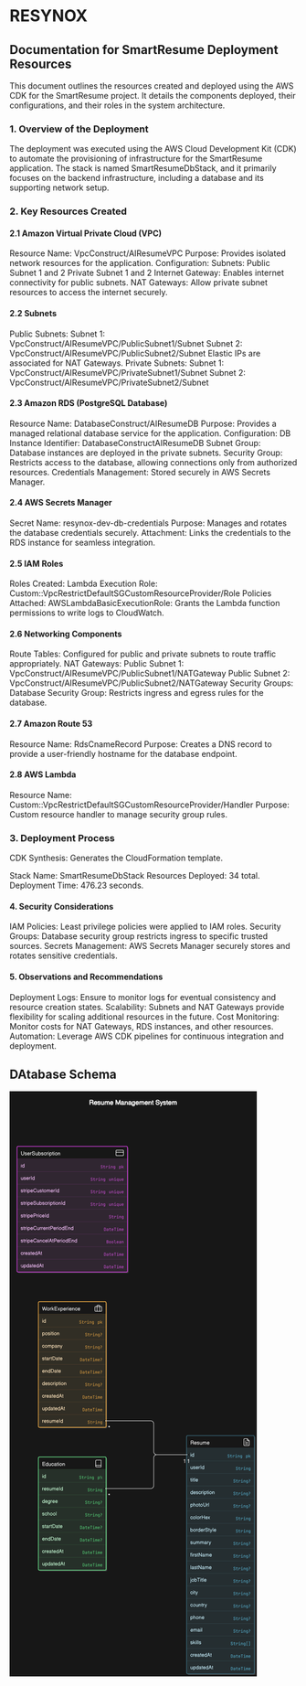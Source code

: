 # RESYNOX

## Documentation for SmartResume Deployment Resources
This document outlines the resources created and deployed using the AWS CDK for the SmartResume project. It details the components deployed, their configurations, and their roles in the system architecture.

### 1. Overview of the Deployment
The deployment was executed using the AWS Cloud Development Kit (CDK) to automate the provisioning of infrastructure for the SmartResume application. The stack is named SmartResumeDbStack, and it primarily focuses on the backend infrastructure, including a database and its supporting network setup.

### 2. Key Resources Created
#### 2.1 Amazon Virtual Private Cloud (VPC)
Resource Name: VpcConstruct/AIResumeVPC
Purpose: Provides isolated network resources for the application.
Configuration:
Subnets:
Public Subnet 1 and 2
Private Subnet 1 and 2
Internet Gateway: Enables internet connectivity for public subnets.
NAT Gateways: Allow private subnet resources to access the internet securely.
#### 2.2 Subnets
Public Subnets:
Subnet 1: VpcConstruct/AIResumeVPC/PublicSubnet1/Subnet
Subnet 2: VpcConstruct/AIResumeVPC/PublicSubnet2/Subnet
Elastic IPs are associated for NAT Gateways.
Private Subnets:
Subnet 1: VpcConstruct/AIResumeVPC/PrivateSubnet1/Subnet
Subnet 2: VpcConstruct/AIResumeVPC/PrivateSubnet2/Subnet
#### 2.3 Amazon RDS (PostgreSQL Database)
Resource Name: DatabaseConstruct/AIResumeDB
Purpose: Provides a managed relational database service for the application.
Configuration:
DB Instance Identifier: DatabaseConstructAIResumeDB
Subnet Group: Database instances are deployed in the private subnets.
Security Group: Restricts access to the database, allowing connections only from authorized resources.
Credentials Management: Stored securely in AWS Secrets Manager.
#### 2.4 AWS Secrets Manager
Secret Name: resynox-dev-db-credentials
Purpose: Manages and rotates the database credentials securely.
Attachment: Links the credentials to the RDS instance for seamless integration.
#### 2.5 IAM Roles
Roles Created:
Lambda Execution Role: Custom::VpcRestrictDefaultSGCustomResourceProvider/Role
Policies Attached:
AWSLambdaBasicExecutionRole: Grants the Lambda function permissions to write logs to CloudWatch.
#### 2.6 Networking Components
Route Tables:
Configured for public and private subnets to route traffic appropriately.
NAT Gateways:
Public Subnet 1: VpcConstruct/AIResumeVPC/PublicSubnet1/NATGateway
Public Subnet 2: VpcConstruct/AIResumeVPC/PublicSubnet2/NATGateway
Security Groups:
Database Security Group: Restricts ingress and egress rules for the database.
#### 2.7 Amazon Route 53
Resource Name: RdsCnameRecord
Purpose: Creates a DNS record to provide a user-friendly hostname for the database endpoint.
#### 2.8 AWS Lambda
Resource Name: Custom::VpcRestrictDefaultSGCustomResourceProvider/Handler
Purpose: Custom resource handler to manage security group rules.
### 3. Deployment Process
CDK Synthesis: Generates the CloudFormation template.

Stack Name: SmartResumeDbStack
Resources Deployed: 34 total.
Deployment Time: 476.23 seconds.

#### 4. Security Considerations
IAM Policies: Least privilege policies were applied to IAM roles.
Security Groups: Database security group restricts ingress to specific trusted sources.
Secrets Management: AWS Secrets Manager securely stores and rotates sensitive credentials.

#### 5. Observations and Recommendations
Deployment Logs: Ensure to monitor logs for eventual consistency and resource creation states.
Scalability: Subnets and NAT Gateways provide flexibility for scaling additional resources in the future.
Cost Monitoring: Monitor costs for NAT Gateways, RDS instances, and other resources.
Automation: Leverage AWS CDK pipelines for continuous integration and deployment.

## DAtabase Schema

![alt text](image.png)